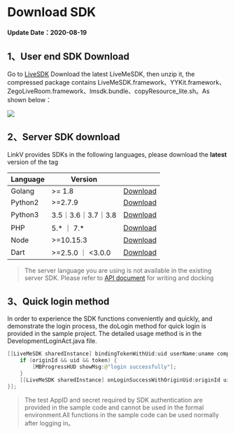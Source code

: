 # Download SDK

**Update Date：2020-08-19**

## <a name='1'></a>1、User end SDK Download

Go to [LiveSDK](https://dl.linkv.io/static/iOS/LiveMe/LiveMeSDK.zip) Download the latest LiveMeSDK, then unzip it, the compressed package contains LiveMeSDK.framework、YYKit.framework、ZegoLiveRoom.framework、lmsdk.bundle、copyResource_lite.sh。As shown below：

![](https://dl.linkv.io/doc/en/ios/live/images/linkv_sdk.png)

## <a name='2'></a>2、Server SDK download

LinkV provides SDKs in the following languages, please download the **latest** version of the tag

| Language | Version |  |
| --- | --- | ---     |
|Golang | >= 1.8 | [Download](https://github.com/linkv-io/go-sdk) |
| Python2 | >=2.7.9 | [Download](https://github.com/linkv-io/python2-sdk) |
| Python3 | 3.5｜3.6｜3.7｜3.8 | [Download](https://github.com/linkv-io/python-sdk) |
| PHP | 5.* ｜ 7.* | [Download](https://github.com/linkv-io/php-sdk) |
| Node | >=10.15.3 | [Download](https://github.com/linkv-io/node-sdk) |
| Dart | >=2.5.0 ｜ <3.0.0 |[Download](https://github.com/linkv-io/dart-sdk) |

> The server language you are using is not available in the existing server SDK. Please refer to [API document]() for writing and docking
>

## <a name='3'></a>3、Quick login method

In order to experience the SDK functions conveniently and quickly, and demonstrate the login process, the doLogin method for quick login is provided in the sample project. The detailed usage method is in the DevelopmentLoginAct.java file.

```java
[[LiveMeSDK sharedInstance] bindingTokenWithUid:uid userName:uname compelet:^(NSString *originId, NSString *uid, NSString *token) {
    if (originId && uid && token) {
        [MBProgressHUD showMsg:@"login successfully"];
    }
    [[LiveMeSDK sharedInstance] onLoginSuccessWithOriginUid:originId uid:uid token:token];
}];
```

> The test AppID and secret required by SDK authentication are provided in the sample code and cannot be used in the formal environment.All functions in the sample code can be used normally after logging in。
>

